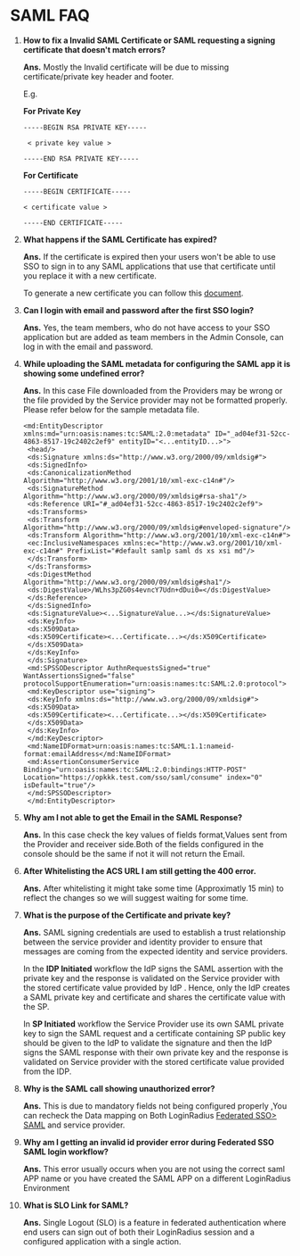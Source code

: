 # SAML FAQ

1. **How to fix a Invalid SAML Certificate or SAML requesting a signing certificate that doesn't match errors?**

   **Ans.** Mostly the Invalid certificate will be due to missing certificate/private key header and footer.

   E.g.

   **For Private Key**
   ```
   -----BEGIN RSA PRIVATE KEY-----

    < private key value >

   -----END RSA PRIVATE KEY-----
   ```

    **For Certificate**

   ```
   -----BEGIN CERTIFICATE-----

   < certificate value >

   -----END CERTIFICATE-----

   ```
2. **What happens if the SAML Certificate has expired?**

   **Ans.** If the certificate is expired then your users won't be able to use SSO to sign in to any SAML applications that use that certificate until you replace it with a new certificate.
   
   To generate a new certificate you can follow this [document](https://www.loginradius.com/docs/single-sign-on/concept/saml-miscellaneous/certificate/). 
3. **Can I login with email  and password after the first SSO login?**

   **Ans.** Yes, the team members, who do not have access to your SSO application but are added as team members in the Admin Console, can log in with the email and password.

4. **While uploading the SAML metadata for configuring the SAML app it is showing some undefined error?**

   **Ans.** In this case File downloaded from the Providers may be wrong or the file provided by the Service provider may not be formatted properly. Please refer below for the sample metadata file.

   ~~~
   <md:EntityDescriptor xmlns:md="urn:oasis:names:tc:SAML:2.0:metadata" ID="_ad04ef31-52cc-4863-8517-19c2402c2ef9" entityID="<...entityID...>">
    <head/>
    <ds:Signature xmlns:ds="http://www.w3.org/2000/09/xmldsig#">
    <ds:SignedInfo>
    <ds:CanonicalizationMethod Algorithm="http://www.w3.org/2001/10/xml-exc-c14n#"/>
    <ds:SignatureMethod Algorithm="http://www.w3.org/2000/09/xmldsig#rsa-sha1"/>
    <ds:Reference URI="#_ad04ef31-52cc-4863-8517-19c2402c2ef9">
    <ds:Transforms>
    <ds:Transform Algorithm="http://www.w3.org/2000/09/xmldsig#enveloped-signature"/>
    <ds:Transform Algorithm="http://www.w3.org/2001/10/xml-exc-c14n#">
    <ec:InclusiveNamespaces xmlns:ec="http://www.w3.org/2001/10/xml-exc-c14n#" PrefixList="#default samlp saml ds xs xsi md"/>
    </ds:Transform>
    </ds:Transforms>
    <ds:DigestMethod Algorithm="http://www.w3.org/2000/09/xmldsig#sha1"/>
    <ds:DigestValue>/WLhs3pZG0s4evncY7Udn+dDui0=</ds:DigestValue>
    </ds:Reference>
    </ds:SignedInfo>
    <ds:SignatureValue><...SignatureValue...></ds:SignatureValue>
    <ds:KeyInfo>
    <ds:X509Data>
    <ds:X509Certificate><...Certificate...></ds:X509Certificate>
    </ds:X509Data>
    </ds:KeyInfo>
    </ds:Signature>
    <md:SPSSODescriptor AuthnRequestsSigned="true" WantAssertionsSigned="false" protocolSupportEnumeration="urn:oasis:names:tc:SAML:2.0:protocol">
    <md:KeyDescriptor use="signing">
    <ds:KeyInfo xmlns:ds="http://www.w3.org/2000/09/xmldsig#">
    <ds:X509Data>
    <ds:X509Certificate><...Certificate...></ds:X509Certificate>
    </ds:X509Data>
    </ds:KeyInfo>
    </md:KeyDescriptor>
    <md:NameIDFormat>urn:oasis:names:tc:SAML:1.1:nameid-format:emailAddress</md:NameIDFormat>
    <md:AssertionConsumerService Binding="urn:oasis:names:tc:SAML:2.0:bindings:HTTP-POST" Location="https://opkkk.test.com/sso/saml/consume" index="0" isDefault="true"/>
    </md:SPSSODescriptor>
    </md:EntityDescriptor>
   ~~~
5. **Why am  I not able to get the Email in the SAML Response?**

   **Ans.** In this case check the key values of fields format,Values sent from the Provider and receiver side.Both of the fields configured in the console should be the same if not it will not return the Email.

6. **After Whitelisting the ACS URL I am still getting the 400 error.**

   **Ans.** After whitelisting it might take some time (Approximatly 15 min) to reflect the changes so we will suggest waiting for some time.

7. **What is the purpose of the Certificate and private  key?**

   **Ans.** SAML signing credentials are used to establish a trust relationship between the service provider and identity provider to ensure that messages are coming from the expected identity and service providers. 

    In the **IDP Initiated** workflow the IdP signs the SAML assertion with the private key and the response is validated on the Service provider with the stored certificate value provided by IdP . Hence, only the IdP creates a SAML private key and certificate and shares the certificate value with the SP. 

    In **SP Initiated** workflow the Service Provider use its own SAML private key to sign  the SAML request and  a certificate containing SP public key should be given to the IdP to validate the signature and then  the IdP signs the SAML response with their own private key and the response is validated on Service provider with the stored certificate  value provided from the IDP.	

8. **Why is the SAML call showing unauthorized error?**

   **Ans.** This is due to mandatory fields not being configured properly ,You can recheck the Data mapping on Both LoginRadius  [Federated SSO> SAML](https://adminconsole.loginradius.com/platform-configuration/access-configuration/federated-sso/saml) and service provider.

9. **Why am I getting an invalid id provider error during Federated SSO SAML login workflow?** 

   **Ans.** This error usually occurs when you are not using the correct saml APP name or you have created the SAML APP on a different LoginRadius Environment

10. **What is SLO Link for SAML?**

    **Ans.** Single Logout (SLO) is a feature in federated authentication where end users can sign out of both their LoginRadius session and a configured application with a single action.
